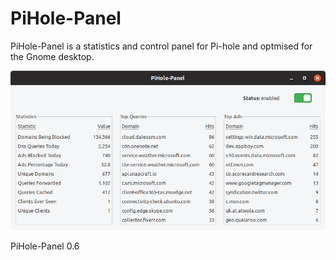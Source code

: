 # PiHole-Panel
PiHole-Panel is a statistics and control panel for Pi-hole and optmised for the Gnome desktop.

![](pihole-panel_preview.png)

PiHole-Panel 0.6

